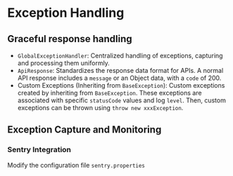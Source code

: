 # Exception Handling

## Graceful response handling
* `GlobalExceptionHandler`: Centralized handling of exceptions, capturing and processing them uniformly.
* `ApiResponse`: Standardizes the response data format for APIs. A normal API response includes a `message` or an Object data, with a `code` of 200.
* Custom Exceptions (Inheriting from `BaseException`): Custom exceptions created by inheriting from `BaseException`. These exceptions are associated with specific `statusCode` values and log `level`. Then, custom exceptions can be thrown using `throw new xxxException`.

## Exception Capture and Monitoring

### Sentry Integration
Modify the configuration file `sentry.properties`
